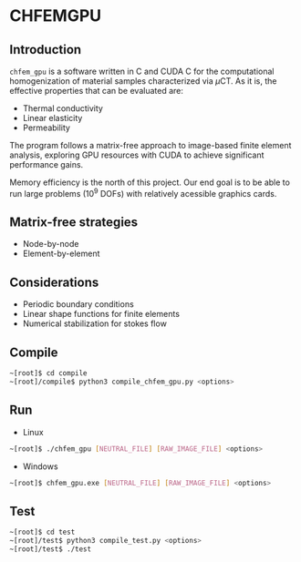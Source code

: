 # CHFEMGPU

[license-image]: https://img.shields.io/badge/license-MIT-green.svg?style=flat
[license]: https://gitlab.com/cortezpedro/chfemgpu/-/blob/master/LICENSE

## Introduction

`chfem_gpu` is a software written in C and CUDA C for the computational homogenization of material samples characterized via $\mu$CT. As it is, the effective properties that can be evaluated are:

+ Thermal conductivity
+ Linear elasticity
+ Permeability

The program follows a matrix-free approach to image-based finite element analysis, exploring GPU resources with CUDA to achieve significant performance gains.

Memory efficiency is the north of this project. Our end goal is to be able to run large problems ($10^9$ DOFs) with relatively acessible graphics cards.

## Matrix-free strategies

+ Node-by-node
+ Element-by-element

## Considerations

+ Periodic boundary conditions
+ Linear shape functions for finite elements
+ Numerical stabilization for stokes flow

## Compile

```bash
~[root]$ cd compile
~[root]/compile$ python3 compile_chfem_gpu.py <options>
```

## Run

+ Linux

```bash
~[root]$ ./chfem_gpu [NEUTRAL_FILE] [RAW_IMAGE_FILE] <options>
```

+ Windows

```bash
~[root]$ chfem_gpu.exe [NEUTRAL_FILE] [RAW_IMAGE_FILE] <options>
```

## Test

```bash
~[root]$ cd test
~[root]/test$ python3 compile_test.py <options>
~[root]/test$ ./test
```
